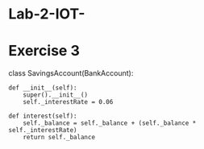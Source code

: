 # Lab-2-IOT-

# Exercise 3
class SavingsAccount(BankAccount):

    def __init__(self):
        super().__init__()
        self._interestRate = 0.06

    def interest(self):
        self._balance = self._balance + (self._balance * self._interestRate)
        return self._balance

